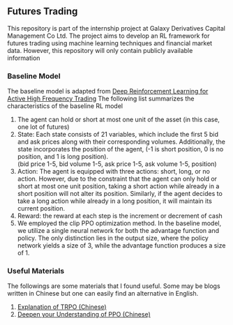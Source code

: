## Futures Trading 
This repository is part of the internship project at Galaxy Derivatives Capital Management Co Ltd. The project aims to develop an RL framework for futures trading using machine learning techniques and financial market data. However, this repository will only contain publicly available information
### Baseline Model
The baseline model is adapted from [Deep Reinforcement Learning for Active High Frequency Trading](https://arxiv.org/pdf/2101.07107.pdf) The following list summarizes the characteristics of the baseline RL model
1. The agent can hold or short at most one unit of the asset (in this case, one lot of futures)
2. State: Each state consists of 21 variables, which include the first 5 bid and ask prices along with their corresponding volumes. Additionally, the state incorporates the position of the agent, (-1 is short position, 0 is no position, and 1 is long position). <br>
  (bid price 1-5, bid volume 1-5, ask price 1-5, ask volume 1-5, position)
3. Action: The agent is equipped with three actions: short, long, or no action. However, due to the constraint that the agent can only hold or short at most one unit position, taking a short action while already in a short position will not alter its position. Similarly, if the agent decides to take a long action while already in a long position, it will maintain its current position.
4. Reward: the reward at each step is the increment or decrement of cash
5. We employed the clip PPO optimization method. In the baseline model, we utilize a single neural network for both the advantage function and policy. The only distinction lies in the output size, where the policy network yields a size of 3, while the advantage function produces a size of 1. 

### Useful Materials
The followings are some materials that I found useful. Some may be blogs written in Chinese but one can easily find an alternative in English. 
1. [Explanation of TRPO (Chinese)](https://www.zhihu.com/question/366605427/answer/1048153125)
2. [Deepen your Understanding of PPO (Chinese)](https://zhuanlan.zhihu.com/p/614115887)
